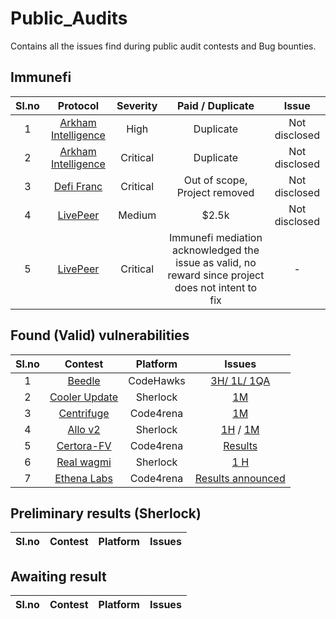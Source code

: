 # Public_Audits
Contains all the issues find during public audit contests and Bug bounties.


## Immunefi

|Sl.no|Protocol|Severity|Paid / Duplicate|Issue|
|:-:|:-:|:-:|:-:|:-:
|1|[Arkham Intelligence](https://immunefi.com/bounty/arkham/)|High|Duplicate|Not disclosed|
|2|[Arkham Intelligence](https://immunefi.com/bounty/arkham/)|Critical|Duplicate|Not disclosed|
|3|[Defi Franc](https://www.defifranc.com/)|Critical|Out of scope, Project removed|Not disclosed|
|4|[LivePeer](https://immunefi.com/bounty/livepeer/)|Medium| $2.5k |Not disclosed|
|5|[LivePeer](https://immunefi.com/bounty/livepeer/)|Critical| Immunefi mediation acknowledged the issue as valid, no reward since project does not intent to fix |-|



## Found (Valid) vulnerabilities


|Sl.no|Contest|Platform|Issues|
|:-:|:-:|:-:|:-:
|1|[Beedle](https://www.codehawks.com/contests/clkbo1fa20009jr08nyyf9wbx)|CodeHawks|[3H/ 1L/ 1QA](https://github.com/Abelaby/Public_Audits/blob/main/Audits/CodeHawks/Beedle/Findings.md)|
|2|[Cooler Update](https://audits.sherlock.xyz/contests/107)|Sherlock|[1M](https://github.com/sherlock-audit/2023-08-cooler-judging/issues/100)|
|3|[Centrifuge](https://code4rena.com/contests/2023-09-centrifuge#top)|Code4rena|[1M](https://github.com/code-423n4/2023-09-centrifuge-findings/issues/542)|
|4|[Allo v2](https://audits.sherlock.xyz/contests/109)|Sherlock|[1H](https://github.com/sherlock-audit/2023-09-Gitcoin-judging/issues/582) / [1M](https://github.com/sherlock-audit/2023-09-Gitcoin-judging/issues/751)|
|5|[Certora-FV](https://code4rena.com/contests/2023-08-certora-gmx-formal-verification)|Code4rena|[Results]( https://docs.google.com/spreadsheets/d/1vXgsXgmfoD4ibqfL6dR018fXYJqXT6li-i1OrF424NA/edit#gid=1970712821)|
|6|[Real wagmi](https://audits.sherlock.xyz/contests/118)|Sherlock|[1 H](https://github.com/sherlock-audit/2023-10-real-wagmi-judging/issues)|
|7|[Ethena Labs](https://code4rena.com/contests/2023-10-ethena-labs#top)|Code4rena|[Results announced]()|



## Preliminary results (Sherlock)

|Sl.no|Contest|Platform|Issues|
|:-:|:-:|:-:|:--

## Awaiting result

|Sl.no|Contest|Platform|Issues|
|:-:|:-:|:-:|:--
